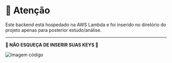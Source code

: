 # 🔴 Atenção

Este backend está hospedado na AWS Lambda e foi inserido no diretório do projeto apenas para posterior estudo/análise.

---

**🔴 NÃO ESQUEÇA DE INSERIR SUAS KEYS 🔴**

<img src="https://i.imgur.com/Q3HVqGI.png" alt="Imagem código">